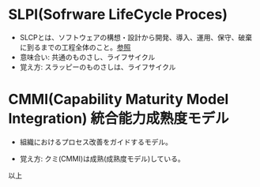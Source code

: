 # SLPI(Sofrware LifeCycle Proces)

- SLCPとは、ソフトウェアの構想・設計から開発、導入、運用、保守、破棄に到るまでの工程全体のこと。[参照](http://e-words.jp/w/SLCP.html)
- 意味合い: 共通のものさし、ライフサイクル
- 覚え方: スラッピーのものさしは、ライフサイクル

# CMMI(Capability Maturity Model Integration) 統合能力成熟度モデル

- 組織におけるプロセス改善をガイドするモデル。

- 覚え方: クミ(CMMI)は成熟(成熟度モデル)している。

以上

